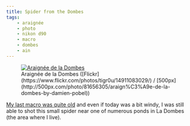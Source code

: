 ```yaml
---
title: Spider from the Dombes
tags:
    - araignée
    - photo
    - nikon d90
    - macro
    - dombes
    - ain
---
```


<figure class="object-center">
    <a href="/images/spider-dombes.jpg"><img src="/images/660x/spider-dombes.jpg" alt="Araignée de la Dombes"></a>
    <figcaption>
    Araignée de la Dombes
    ([Flickr](https://www.flickr.com/photos/tigr0u/14911083029/) /
     [500px](http://500px.com/photo/81656305/araign%C3%A9e-de-la-dombes-by-damien-pobel))
    </figcaption>
</figure>

[My last macro was quite old](/post/macro-decoration-noel) and even if today was
a bit windy, I was still able to shot this small spider near one of numerous
ponds in La Dombes (the area where I live).
